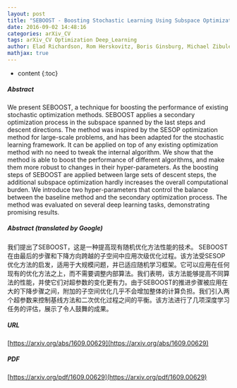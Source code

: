 ```yaml
---
layout: post
title: "SEBOOST - Boosting Stochastic Learning Using Subspace Optimization Techniques"
date: 2016-09-02 14:48:16
categories: arXiv_CV
tags: arXiv_CV Optimization Deep_Learning
author: Elad Richardson, Rom Herskovitz, Boris Ginsburg, Michael Zibulevsky
mathjax: true
---
```


* content
{:toc}

##### Abstract
We present SEBOOST, a technique for boosting the performance of existing stochastic optimization methods. SEBOOST applies a secondary optimization process in the subspace spanned by the last steps and descent directions. The method was inspired by the SESOP optimization method for large-scale problems, and has been adapted for the stochastic learning framework. It can be applied on top of any existing optimization method with no need to tweak the internal algorithm. We show that the method is able to boost the performance of different algorithms, and make them more robust to changes in their hyper-parameters. As the boosting steps of SEBOOST are applied between large sets of descent steps, the additional subspace optimization hardly increases the overall computational burden. We introduce two hyper-parameters that control the balance between the baseline method and the secondary optimization process. The method was evaluated on several deep learning tasks, demonstrating promising results.

##### Abstract (translated by Google)
我们提出了SEBOOST，这是一种提高现有随机优化方法性能的技术。 SEBOOST在由最后的步骤和下降方向跨越的子空间中应用次级优化过程。该方法受SESOP优化方法的启发，适用于大规模问题，并已适应随机学习框架。它可以应用在任何现有的优化方法之上，而不需要调整内部算法。我们表明，该方法能够提高不同算法的性能，并使它们对超参数的变化更有力。由于SEBOOST的推进步骤被应用在大的下降步骤之间，附加的子空间优化几乎不会增加整体的计算负担。我们引入两个超参数来控制基线方法和二次优化过程之间的平衡。该方法进行了几项深度学习任务的评估，展示了令人鼓舞的成果。

##### URL
[https://arxiv.org/abs/1609.00629](https://arxiv.org/abs/1609.00629)

##### PDF
[https://arxiv.org/pdf/1609.00629](https://arxiv.org/pdf/1609.00629)

